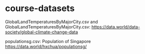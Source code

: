 # course-datasets

GlobalLandTemperaturesByMajorCity.csv and GlobalLandTemperaturesByMajorCity.csv: https://data.world/data-society/global-climate-change-data

populationsg.csv: Population of Singapore https://data.world/hxchua/populationsg/

